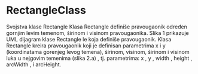 # RectangleClass
Svojstva klase Rectangle Klasa Rectangle definiše pravougaonik određen gornjim levim temenom, širinom i visinom pravougaonika. Slika 1 prikazuje UML dijagram klase Rectangle le koja definiše pravougaonik.  Klasa Rectangle kreira pravougaonik koji je definisan parametrima x i y (koordinatama gorenjeg levog temena), širinom, visinom, širinom i visinom luka u nejgovim temenima (slika 2.a) , tj. parametrima: x , y , width , height , arcWidth , i arcHeight.
